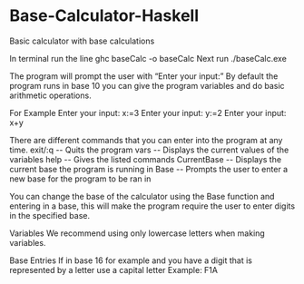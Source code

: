 # Base-Calculator-Haskell
Basic calculator with base calculations

In terminal run the line ghc baseCalc -o baseCalc
Next run ./baseCalc.exe

The program will prompt the user with “Enter your input:”
By default the program runs in base 10 you can give the program variables and do basic arithmetic operations. 

For Example
Enter your input:
x:=3
Enter your input:
y:=2
Enter your input:
x+y

There are different commands that you can enter into the program at any time.
exit/:q -- Quits the program
vars -- Displays the current values of the variables
help -- Gives the listed commands
CurrentBase -- Displays the current base the program is running in
Base -- Prompts the user to enter a new base for the program to be ran in

You can change the base of the calculator using the Base function and entering in a base, this will make the program require the user to enter digits in the specified base. 

Variables
We recommend using only lowercase letters when making variables.

Base Entries
If in base 16 for example and you have a digit that is represented by a letter use a capital letter
Example: F1A
